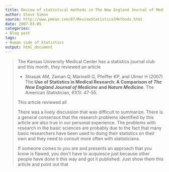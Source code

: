 ```yaml
---
title: Review of statistical methods in The New England Journal of Medicine and Nature Medicine
author: Steve Simon
source: http://www.pmean.com/07/ReviewStatisticalMethods.html
date: 2007-03-05
categories:
- Blog post
tags:
- Human side of Statistics 
output: html_document
---
```

> The Kansas University Medical Center has a statistics journal club and
> this month, they reviewed an article
>
> -   Strasak AM, Zaman Q, Marinelli G, Pfeiffer KP, and Ulmer H (2007)
>     The **Use of Statistics in Medical Research: A Comparison of *The
>     New England Journal of Medicine* and *Nature Medicine***. The
>     American Statistician, 61(1): 47-55.
>
> This article reviewed all
>
> There was a lively discussion that was difficult to summarize. There
> is a general consensus that the research problems identified by this
> article are also true in our personal experience. The problems with
> research in the basic sciences are probably due to the fact that many
> basic researchers have been used to doing their statistics on their
> own and they need to consult more often with statisticians.
>
> If someone comes to you are and presents an approach that you know is
> flawed, you don't have to acquiesce just because other people have
> done it this way and got it published. Just show them this article and
> point out that
